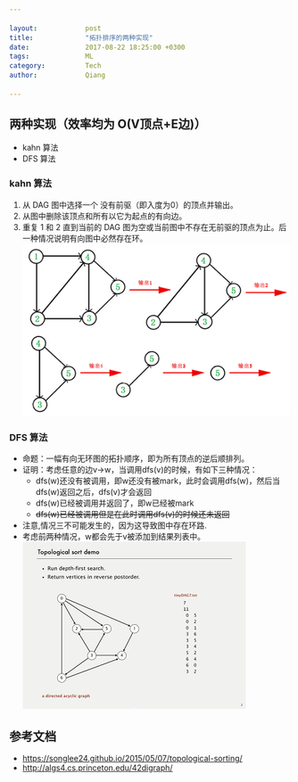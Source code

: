 ```yaml
---

layout:            post  
title:             "拓扑排序的两种实现"  
date:              2017-08-22 18:25:00 +0300  
tags:              ML  
category:          Tech  
author:            Qiang  

---
```


## 两种实现（效率均为 O(V顶点+E边)）
- kahn 算法
- DFS 算法

### kahn 算法
1. 从 DAG 图中选择一个 没有前驱（即入度为0）的顶点并输出。
2. 从图中删除该顶点和所有以它为起点的有向边。
3. 重复 1 和 2 直到当前的 DAG 图为空或当前图中不存在无前驱的顶点为止。后一种情况说明有向图中必然存在环。
![](img/kahn.jpg)

### DFS 算法
- 命题：一幅有向无环图的拓扑顺序，即为所有顶点的逆后顺排列。
- 证明：考虑任意的边v->w，当调用dfs(v)的时候，有如下三种情况：
  - dfs(w)还没有被调用，即w还没有被mark，此时会调用dfs(w)，然后当dfs(w)返回之后，dfs(v)才会返回
  - dfs(w)已经被调用并返回了，即w已经被mark
  - ~~dfs(w)已经被调用但是在此时调用dfs(v)的时候还未返回~~
 - 注意,情况三不可能发生的，因为这导致图中存在环路.
- 考虑前两种情况，w都会先于v被添加到结果列表中。
![](img/dfs.png)



## 参考文档
- https://songlee24.github.io/2015/05/07/topological-sorting/
- http://algs4.cs.princeton.edu/42digraph/